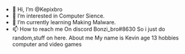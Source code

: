 - 👋 Hi, I’m @Kepixbro
- 👀 I’m interested in Computer Sience.
- 🌱 I’m currently learning Making Malware.
- 📫 How to reach me On discord Bonzi_bro#8630
So i just do random,stuff on here.
About me My name is Kevin age 13 hobbies computer and video games
